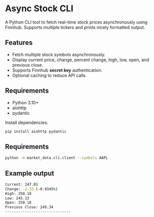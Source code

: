 # Async Stock CLI

A Python CLI tool to fetch real-time stock prices asynchronously using Finnhub. Supports multiple tickers and prints nicely formatted output.  

## Features

- Fetch multiple stock symbols asynchronously.  
- Display current price, change, percent change, high, low, open, and previous close.  
- Supports Finnhub **secret key** authentication.  
- Optional caching to reduce API calls.  

## Requirements

- Python 3.10+  
- aiohttp  
- pydantic  

Install dependencies:

```bash
pip install aiohttp pydantic
```

## Requirements
```bash
python -m market_data.cli.client --symbols AAPL
```

## Example output
```bash
Current: 247.01
Change: -2.33 (-0.9345%)
High: 250.18
Low: 245.13
Open: 250.18
Previous Close: 249.34
------------------------------
```
